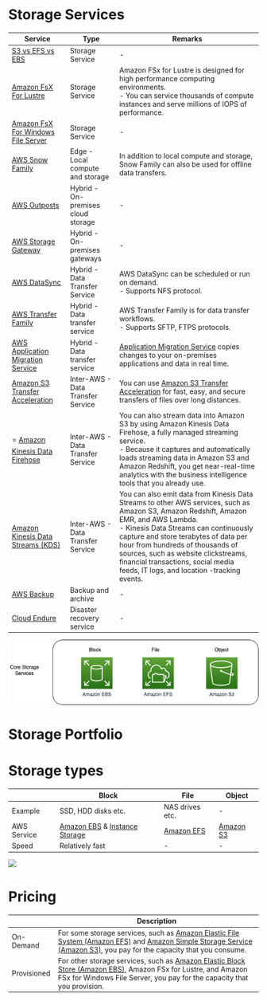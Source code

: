 # Storage Services

| Service                                                                                                                     | Type                               | Remarks                                                                                                                                                                                                                                                                                                                                                                                  |
|-----------------------------------------------------------------------------------------------------------------------------|------------------------------------|------------------------------------------------------------------------------------------------------------------------------------------------------------------------------------------------------------------------------------------------------------------------------------------------------------------------------------------------------------------------------------------|
| [S3 vs EFS vs EBS](S3vsEBSvsEFS.md)                                                                                         | Storage Service                    | -                                                                                                                                                                                                                                                                                                                                                                                        |
| [Amazon FsX For Lustre](2_FileStorageTypes/AmazonFsXForLustre.md)                                                           | Storage Service                    | Amazon FSx for Lustre is designed for high performance computing environments. <br/>- You can service thousands of compute instances and serve millions of IOPS of performance.                                                                                                                                                                                                          |
| [Amazon FsX For Windows File Server](2_FileStorageTypes/AmazonFsXForWindowsFileServer.md)                                   | Storage Service                    | -                                                                                                                                                                                                                                                                                                                                                                                        |
| [AWS Snow Family](5_DataTransferServices/AWSSnowFamily.md)                                                                  | Edge - Local compute and storage   | In addition to local compute and storage, Snow Family can also be used for offline data transfers.                                                                                                                                                                                                                                                                                       |
| [AWS Outposts](../12_OtherServices/AWSOutpostsRack.md)                                                                      | Hybrid - On-premises cloud storage | -                                                                                                                                                                                                                                                                                                                                                                                        |
| [AWS Storage Gateway](4_HybridOnPermGateway/AWSStorageGateway.md)                                                           | Hybrid - On-premises gateways      | -                                                                                                                                                                                                                                                                                                                                                                                        |
| [AWS DataSync](5_DataTransferServices/AWSDataSync.md)                                                                       | Hybrid - Data Transfer Service     | AWS DataSync can be scheduled or run on demand.<br/>- Supports NFS protocol.                                                                                                                                                                                                                                                                                                             |
| [AWS Transfer Family](5_DataTransferServices/AWSTransferFamily.md)                                                          | Hybrid - Data transfer service     | AWS Transfer Family is for data transfer workflows.<br/>- Supports SFTP, FTPS protocols.                                                                                                                                                                                                                                                                                                 |
| [AWS Application Migration Service](5_DataTransferServices/ApplicationMigrationService.md)                                  | Hybrid - Data transfer service     | [Application Migration Service](https://aws.amazon.com/application-migration-service/) copies changes to your on-premises applications and data in real time.                                                                                                                                                                                                                            |
| [Amazon S3 Transfer Acceleration](3_ObjectStorageTypes/AmazonS3/S3TransferAcceleration.md)                                  | Inter-AWS - Data Transfer Service  | You can use [Amazon S3 Transfer Acceleration](3_ObjectStorageTypes/AmazonS3/S3TransferAcceleration.md) for fast, easy, and secure transfers of files over long distances.                                                                                                                                                                                                                                                                                                                                                                                         |
| :star: [Amazon Kinesis Data Firehose](../10_BigDataComponents/StreamProcessing/AmazonKinesis/AmazonKinesisDataFirehouse.md) | Inter-AWS - Data Transfer Service  | You can also stream data into Amazon S3 by using Amazon Kinesis Data Firehose, a fully managed streaming service. <br/>- Because it captures and automatically loads streaming data in Amazon S3 and Amazon Redshift, you get near-real-time analytics with the business intelligence tools that you already use.                                                                        |
| [Amazon Kinesis Data Streams (KDS)](../5_MessageBrokerServices/AmazonKinesisDataStreams.md)                                 | Inter-AWS - Data Transfer Service  | You can also emit data from Kinesis Data Streams to other AWS services, such as Amazon S3, Amazon Redshift, Amazon EMR, and AWS Lambda.<br/>- Kinesis Data Streams can continuously capture and store terabytes of data per hour from hundreds of thousands of sources, such as website clickstreams, financial transactions, social media feeds, IT logs, and location -tracking events. |
| [AWS Backup](6_DataProtectionServices/AWSBackup.md)                                                                         | Backup and archive                 | -                                                                                                                                                                                                                                                                                                                                                                                        |
| [Cloud Endure](6_DataProtectionServices/CloudEndure.md)                                                                     | Disaster recovery service          | -                                                                                                                                                                                                                                                                                                                                                                                        |

![](assets/AWS-Storage-Services.png)

# Storage Portfolio

[](assets/AWS-Storage-Portfolio.png)

# Storage types

|             | Block                                                                                                          | File                                        | Object                          |
|-------------|----------------------------------------------------------------------------------------------------------------|---------------------------------------------|---------------------------------|
| Example     | SSD, HDD disks etc.                                                                                            | NAS drives etc.                             | -                               |
| AWS Service | [Amazon EBS](1_BlockStorageTypes/AmazonEBS.md) & [Instance Storage](1_BlockStorageTypes/AmazonEC2InstanceStore.md) | [Amazon EFS](2_FileStorageTypes/AmazonEFS.md) | [Amazon S3](3_ObjectStorageTypes/AmazonS3/Readme.md) |
| Speed       | Relatively fast                                                                                                | -                                           | -                               |

![](https://learn.g2.com/hubfs/Object%20storage%20vs.%20block%20storage%20vs.%20file%20storage%20(1).png)

# Pricing

|             | Description                                                                                                                                                                                                                 |
|-------------|-----------------------------------------------------------------------------------------------------------------------------------------------------------------------------------------------------------------------------|
| On-Demand   | For some storage services, such as [Amazon Elastic File System (Amazon EFS)](2_FileStorageTypes/AmazonEFS.md) and [Amazon Simple Storage Service (Amazon S3)](3_ObjectStorageTypes/AmazonS3/Readme.md), you pay for the capacity that you consume. |
| Provisioned | For other storage services, such as [Amazon Elastic Block Store (Amazon EBS)](1_BlockStorageTypes/AmazonEBS.md), Amazon FSx for Lustre, and Amazon FSx for Windows File Server, you pay for the capacity that you provision.  |
